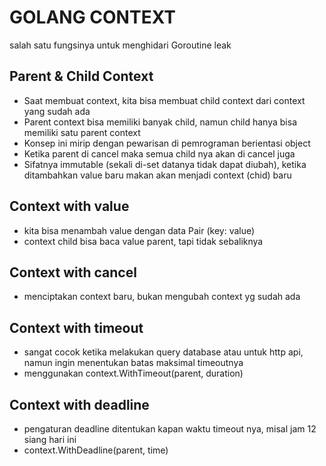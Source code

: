 # GOLANG CONTEXT
salah satu fungsinya untuk menghidari Goroutine leak

## Parent & Child Context
- Saat membuat context, kita bisa membuat child context dari context yang sudah ada
- Parent context bisa memiliki banyak child, namun child hanya bisa memiliki satu parent context
- Konsep ini mirip dengan pewarisan di pemrograman berientasi object
- Ketika parent di cancel maka semua child nya akan di cancel juga
- Sifatnya immutable (sekali di-set datanya tidak dapat diubah), ketika ditambahkan value baru makan akan menjadi context (chid) baru

## Context with value
- kita bisa menambah value dengan data Pair (key: value)
- context child bisa baca value parent, tapi tidak sebaliknya

## Context with cancel
- menciptakan context baru, bukan mengubah context yg sudah ada

## Context with timeout
- sangat cocok ketika melakukan query database atau untuk http api, namun ingin menentukan batas maksimal timeoutnya
- menggunakan context.WithTimeout(parent, duration)

## Context with deadline
- pengaturan deadline ditentukan kapan waktu timeout nya, misal jam 12 siang hari ini
- context.WithDeadline(parent, time)